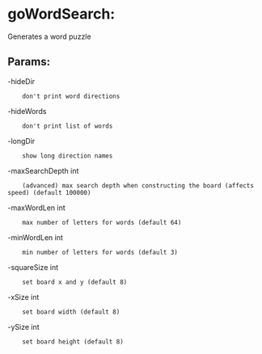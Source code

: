 # goWordSearch:
Generates a word puzzle

## Params:

  -hideDir
  
        don't print word directions
        
  -hideWords
  
        don't print list of words
        
  -longDir
  
        show long direction names
        
  -maxSearchDepth int
  
        (advanced) max search depth when constructing the board (affects speed) (default 100000)
        
  -maxWordLen int
  
        max number of letters for words (default 64)
        
  -minWordLen int
  
        min number of letters for words (default 3)
        
  -squareSize int
  
        set board x and y (default 8)
        
  -xSize int
  
        set board width (default 8)
        
  -ySize int
  
        set board height (default 8)

        
